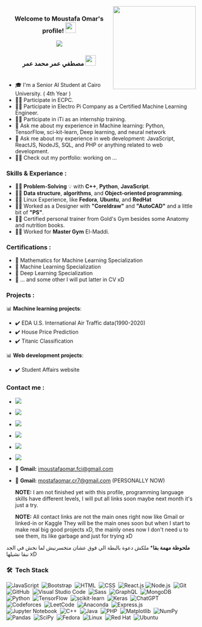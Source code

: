 
<img width="220" align="right" src="https://media.tenor.com/AQecc2g8uuAAAAAC/duck-dance.gif">


<h3 align="center">
  Welcome to Moustafa Omar's profile!
  
  
  <img src="https://media.giphy.com/media/hvRJCLFzcasrR4ia7z/giphy.gif" width="28">
</h3>


<!-- Typing SVG by DenverCoder1 - https://github.com/DenverCoder1/readme-typing-svg -->
<p align="center">
  <a href="https://github.com/DenverCoder1/readme-typing-svg"><img src="https://readme-typing-svg.herokuapp.com/?lines=Machine%20Learning%20Engineer;Full-stack%20web%20developer;&font=Fira%20Code&center=true&width=440&height=45&color=f75c7e&vCenter=true&size=22"></a>
</p> 
<h3 align="center">
  مصطفي عمر محمد عمر
  
  <img src="https://media.giphy.com/media/hvRJCLFzcasrR4ia7z/giphy.gif" width="28">
  <br/><br/>
</h3>

- 🎓 I'm a Senior AI Student at Cairo University. ( 4th Year )
- 👨‍💻 Participate in ECPC.
- 👨‍💻 Participate in Electro Pi Company as a Certified Machine Learning Engineer.
- 👨‍💻 Participate in iTi as an internship training.
- 💬 Ask me about my experience in Machine learning: Python, TensorFlow, sci-kit-learn, Deep learning, and neural network
- 💬 Ask me about my experience in web development: JavaScript, ReactJS, NodeJS, SQL, and PHP or anything related to web development.
- 👨‍💻 Check out my portfolio: working on ...


### Skills & Experiance :
- 👨‍💻 **Problem-Solving** 💡 with **C++**, **Python**, **JavaScript**.
- 👨‍💻 **Data structure**, **algorithms**, and **Object-oriented programming**.
- 👨‍💻 Linux Experience, like **Fedora**, **Ubuntu**, and **RedHat**
- 👨‍💻 Worked as a Designer with **"Coreldraw"** and **"AutoCAD"** and a little bit of **"PS"**.
- 👨‍💻 Certified personal trainer from Gold's Gym besides some Anatomy and nutrition books.
- 👨‍💻 Worked for **Master Gym** El-Maddi.
  


### Certifications :
  - 🥇 Mathematics for Machine Learning Specialization
  - 🥇 Machine Learning Specialization
  - 🥇 Deep Learning Specialization
  - 🥇 ... and some other I will put latter in CV xD

### Projects :
📊 **Machine learning projects**:
   - ✔️ EDA U.S. International Air Traffic data(1990-2020)
   - ✔️ House Price Prediction
   - ✔️ Titanic Classification
     
📊 **Web development projects**:
   - ✔️ Student Affairs website


### Contact me :

- [<img src="https://img.shields.io/badge/LinkedIn-grey?style=flat&logo=linkedin"  />](https://www.linkedin.com/in/mostafa-omar-178950249/)
- [<img src="https://img.shields.io/badge/Twitter-grey?style=flat&logo=twitter"  />](https://twitter.com/MostafaOmar287)
- [<img src="https://img.shields.io/badge/Kaggle-grey?style=flat&logo=kaggle"  />](https://www.kaggle.com/moustafaomarmohammed)
- [<img src="https://img.shields.io/badge/Telegram-grey?style=flat&logo=telegram"  />](https://t.me/ipMoustapha)
- [<img src="https://img.shields.io/badge/Facebook-grey?style=flat&logo=facebook"  />](https://www.facebook.com/mustafa.omar.988)
- [<img src="https://img.shields.io/badge/instagram-grey?style=flat&logo=instagram"  />](https://www.instagram.com/imoustafaomar/)

- 📧 **Gmail:** imoustafaomar.fci@gmail.com
- 📧 **Gmail:** mostafaomar.cr7@gmail.com   (PERSONALLY NOW)

  

  **NOTE:** I am not finished yet with this profile, programming language skills have different levels, I will put all links soon maybe next month it's just a try.
  
  **NOTE:** All contact links are not the main ones right now like Gmail or linked-in or Kaggle They will be the main ones soon but when I start to make real big good projects xD,
  the mainly ones now I don't need u to see them, its like garbage and just for trying xD


**ملحوظة مهمة بقا*** ملكش دعوة بالبطة الي فوق عشان متخسرنيش لما نخش في الجد نبقا نشيلها xD
### 🛠 &nbsp;Tech Stack
![JavaScript](https://img.shields.io/badge/-JavaScript-05122A?style=flat&logo=javascript)&nbsp;
![Bootstrap](https://img.shields.io/badge/-Bootstrap-05122A?style=flat&logo=bootstrap&logoColor=563D7C)&nbsp;
![HTML](https://img.shields.io/badge/-HTML-05122A?style=flat&logo=HTML5)&nbsp;
![CSS](https://img.shields.io/badge/-CSS-05122A?style=flat&logo=CSS3&logoColor=1572B6)&nbsp;
![React.js](https://img.shields.io/badge/-React-05122A?style=flat&logo=react)
![Node.js](https://img.shields.io/badge/-Node.js-05122A?style=flat&logo=node.js&logoColor=339933)&nbsp;
![Git](https://img.shields.io/badge/-Git-05122A?style=flat&logo=git)&nbsp;
![GitHub](https://img.shields.io/badge/-GitHub-05122A?style=flat&logo=github)&nbsp;
![Visual Studio Code](https://img.shields.io/badge/-Visual%20Studio%20Code-05122A?style=flat&logo=visual-studio-code&logoColor=007ACC)&nbsp;
![Sass](https://img.shields.io/badge/-Sass-05122A?style=flat&logo=sass)&nbsp;
![GraphQL](https://img.shields.io/badge/-GraphQL-05122A?style=flat&logo=GraphQL)&nbsp;
![MongoDB](https://img.shields.io/badge/-MongoDB-05122A?style=flat&logo=MongoDB)&nbsp;
![Python](https://img.shields.io/badge/-Python%20-05122A?style=flat&logo=python)&nbsp;
![TensorFlow](https://img.shields.io/badge/-tensorflow%20-05122A?style=flat&logo=tensorflow)&nbsp;
![scikit-learn](https://img.shields.io/badge/-scikitlearn%20-05122A?style=flat&logo=scikit-learn)&nbsp;
![Keras](https://img.shields.io/badge/-Keras%20-05122A?style=flat&logo=Keras&logoColor=red)&nbsp;
![ChatGPT](https://img.shields.io/badge/-chatGPT%20-05122A?style=flat&logo=openai)&nbsp;
![Codeforces](https://img.shields.io/badge/-Codeforces%20-05122A?style=flat&logo=Codeforces)&nbsp;
![LeetCode](https://img.shields.io/badge/-LeetCode%20-05122A?style=flat&logo=LeetCode)&nbsp;
![Anaconda](https://img.shields.io/badge/-Anaconda%20-05122A?style=flat&logo=Anaconda)&nbsp;
![Express.js](https://img.shields.io/badge/-express.js%20-05122A?style=flat&logo=express)&nbsp;
![Jupyter Notebook](https://img.shields.io/badge/-jupyter%20-05122A?style=flat&logo=jupyter)&nbsp;
![C++](https://img.shields.io/badge/-c++%20-05122A?style=flat&logo=c%2B%2B)&nbsp;
![Java](https://img.shields.io/badge/-java%20-05122A?style=flat&logo=openjdk)&nbsp;
![PHP](https://img.shields.io/badge/-php-05122A?style=flat&logo=php)&nbsp;
![Matplotlib](https://img.shields.io/badge/-Matplotlib-05122A?style=flat&logo=Matplotlib)&nbsp;
![NumPy](https://img.shields.io/badge/numpy-05122A?style=flat&logo=numpy)&nbsp;
![Pandas](https://img.shields.io/badge/pandas-05122A?style=flat&logo=pandas)&nbsp;
![SciPy](https://img.shields.io/badge/-SciPy-05122A?style=flat&logo=scipy)&nbsp;
![Fedora](https://img.shields.io/badge/-Fedora-05122A?style=flat&logo=fedora)&nbsp;
![Linux](https://img.shields.io/badge/-Linux-05122A?style=flat&logo=linux)&nbsp;
![Red Hat](https://img.shields.io/badge/-Red%20Hat-05122A?style=flat&logo=redhat&logoColor=red)&nbsp;
![Ubuntu](https://img.shields.io/badge/-Ubuntu-05122A?style=flat&logo=Ubuntu)&nbsp;












